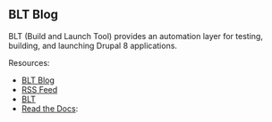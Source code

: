 ## BLT Blog

BLT (Build and Launch Tool) provides an automation layer for testing, building, and launching Drupal 8 applications.

Resources:

- [BLT Blog](https://acquia-pso.github.io/blt-blog/)
- [RSS Feed](https://acquia-pso.github.io/blt-blog/feed.xml)
- [BLT](https://github.com/acquia/blt)
- [Read the Docs](http://blt.readthedocs.io):
